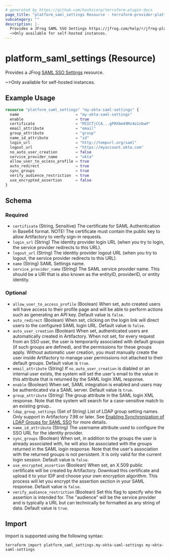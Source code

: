 ```yaml
---
# generated by https://github.com/hashicorp/terraform-plugin-docs
page_title: "platform_saml_settings Resource - terraform-provider-platform"
subcategory: ""
description: |-
  Provides a JFrog SAML SSO Settings https://jfrog.com/help/r/jfrog-platform-administration-documentation/saml-sso resource.
  ~>Only available for self-hosted instances.
---
```


# platform_saml_settings (Resource)

Provides a JFrog [SAML SSO Settings](https://jfrog.com/help/r/jfrog-platform-administration-documentation/saml-sso) resource.

~>Only available for self-hosted instances.

## Example Usage

```terraform
resource "platform_saml_settings" "my-okta-saml-settings" {
  name                         = "my-okta-saml-settings"
  enable                       = true
  certificate                  = "MIICTjCCA...gPRXbm49Mz4o1nbwH"
  email_attribute              = "email"
  group_attribute              = "group"
  name_id_attribute            = "id"
  login_url                    = "http://tempurl.org/saml"
  logout_url                   = "https://myaccount.okta.com"
  no_auto_user_creation        = false
  service_provider_name        = "okta"
  allow_user_to_access_profile = true
  auto_redirect                = true
  sync_groups                  = true
  verify_audience_restriction  = true
  use_encrypted_assertion      = false
}
```

<!-- schema generated by tfplugindocs -->
## Schema

### Required

- `certificate` (String, Sensitive) The certificate for SAML Authentication in Base64 format. NOTE! The certificate must contain the public key to allow Artifactory to verify sign-in requests.
- `login_url` (String) The identity provider login URL (when you try to login, the service provider redirects to this URL).
- `logout_url` (String) The identity provider logout URL (when you try to logout, the service provider redirects to this URL).
- `name` (String) SAML Settings name.
- `service_provider_name` (String) The SAML service provider name. This should be a URI that is also known as the entityID, providerID, or entity identity.

### Optional

- `allow_user_to_access_profile` (Boolean) When set, auto created users will have access to their profile page and will be able to perform actions such as generating an API key. Default value is `false`.
- `auto_redirect` (Boolean) When set, clicking on the login link will direct users to the configured SAML login URL. Default value is `false`.
- `auto_user_creation` (Boolean) When set, authenticated users are automatically created in Artifactory. When not set, for every request from an SSO user, the user is temporarily associated with default groups (if such groups are defined), and the permissions for these groups apply. Without automatic user creation, you must manually create the user inside Artifactory to manage user permissions not attached to their default groups. Default value is `true`.
- `email_attribute` (String) If `no_auto_user_creation` is diabled or an internal user exists, the system will set the user's email to the value in this attribute that is returned by the SAML login XML response.
- `enable` (Boolean) When set, SAML integration is enabled and users may be authenticated via a SAML server. Default value is `true`.
- `group_attribute` (String) The group attribute in the SAML login XML response. Note that the system will search for a case-sensitive match to an existing group..
- `ldap_group_settings` (Set of String) List of LDAP group setting names. Only support in Artifactory 7.98 or later. See [Enabling Synchronization of LDAP Groups for SAML SSO](https://jfrog.com/help/r/jfrog-platform-administration-documentation/enabling-synchronization-of-ldap-groups-for-saml-sso) for more details.
- `name_id_attribute` (String) The username attribute used to configure the SSO URL for the identity provider.
- `sync_groups` (Boolean) When set, in addition to the groups the user is already associated with, he will also be associated with the groups returned in the SAML login response. Note that the user's association with the returned groups is not persistent. It is only valid for the current login session. Default value is `false`.
- `use_encrypted_assertion` (Boolean) When set, an X.509 public certificate will be created by Artifactory. Download this certificate and upload it to your IDP and choose your own encryption algorithm. This process will let you encrypt the assertion section in your SAML response. Default value is `false`.
- `verify_audience_restriction` (Boolean) Set this flag to specify who the assertion is intended for. The "audience" will be the service provider and is typically a URL but can technically be formatted as any string of data. Default value is `true`.

## Import

Import is supported using the following syntax:

```shell
terraform import platform_saml_settings.my-okta-saml-settings my-okta-saml-settings
```
